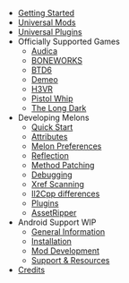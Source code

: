 - [Getting Started](gettingstarted.md)
- [Universal Mods](universalmods.md)
- [Universal Plugins](universalplugins.md)
- <span class=rootfolder>Officially Supported Games</span>
    - [Audica](games/audica.md)
    - [BONEWORKS](games/boneworks.md)
    - [BTD6](games/btd6.md)
    - [Demeo](games/demeo.md)
    - [H3VR](games/h3vr.md)
    - [Pistol Whip](games/pistolwhip.md)
    - [The Long Dark](games/tld.md)
- <span class=rootfolder>Developing Melons</span>
    - [Quick Start](modders/quickstart.md)
    - [Attributes](modders/attributes.md)
    - [Melon Preferences](modders/preferences.md)
    - [Reflection](modders/reflection.md)
    - [Method Patching](modders/patching.md)
    - [Debugging](modders/debugging.md)
    - [Xref Scanning](modders/xrefscanning.md)
    - [Il2Cpp differences](modders/il2cppdifferences.md)
    - [Plugins](modders/MelonPlugins.md)
    - [AssetRipper](modders/assetripper.md)
- <span class=rootfolder>Android Support WIP</span>
    - [General Information](android/general.md)
    - [Installation](android/installation.md)
    - [Mod Development](android/mod_development.md)
    - [Support & Resources](android/support.md)
- [Credits](credits.md)
